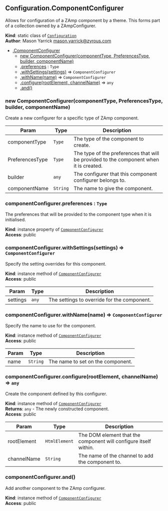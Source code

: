 <a name="ZAmp.Configuration.ComponentConfigurer"></a>

## Configuration.ComponentConfigurer
Allows for configuration of a ZAmp component by a theme. This forms partof a collection owned by a ZAmpConfigurer.

**Kind**: static class of [<code>Configuration</code>](#ZAmp.Configuration)  
**Author**: Mason Yarrick <mason.yarrick@zyrous.com>  

* [.ComponentConfigurer](#ZAmp.Configuration.ComponentConfigurer)
    * [new ComponentConfigurer(componentType, PreferencesType, builder, componentName)](#new_ZAmp.Configuration.ComponentConfigurer_new)
    * [.preferences](#ZAmp.Configuration.ComponentConfigurer+preferences) : <code>Type</code>
    * [.withSettings(settings)](#ZAmp.Configuration.ComponentConfigurer+withSettings) ⇒ <code>ComponentConfigurer</code>
    * [.withName(name)](#ZAmp.Configuration.ComponentConfigurer+withName) ⇒ <code>ComponentConfigurer</code>
    * [.configure(rootElement, channelName)](#ZAmp.Configuration.ComponentConfigurer+configure) ⇒ <code>any</code>
    * [.and()](#ZAmp.Configuration.ComponentConfigurer+and)

<a name="new_ZAmp.Configuration.ComponentConfigurer_new"></a>

### new ComponentConfigurer(componentType, PreferencesType, builder, componentName)
Create a new configurer for a specific type of ZAmp component.


| Param | Type | Description |
| --- | --- | --- |
| componentType | <code>Type</code> | The type of the component to create. |
| PreferencesType | <code>Type</code> | The type of the preferences that will be provided to the  component when it is created. |
| builder | <code>any</code> | The configurer that this component configurer belongs to. |
| componentName | <code>String</code> | The name to give the component. |

<a name="ZAmp.Configuration.ComponentConfigurer+preferences"></a>

### componentConfigurer.preferences : <code>Type</code>
The preferences that will be provided to the component type when it is initialised.

**Kind**: instance property of [<code>ComponentConfigurer</code>](#ZAmp.Configuration.ComponentConfigurer)  
**Access**: public  
<a name="ZAmp.Configuration.ComponentConfigurer+withSettings"></a>

### componentConfigurer.withSettings(settings) ⇒ <code>ComponentConfigurer</code>
Specify the setting overrides for this component.

**Kind**: instance method of [<code>ComponentConfigurer</code>](#ZAmp.Configuration.ComponentConfigurer)  
**Access**: public  

| Param | Type | Description |
| --- | --- | --- |
| settings | <code>any</code> | The settings to override for the component. |

<a name="ZAmp.Configuration.ComponentConfigurer+withName"></a>

### componentConfigurer.withName(name) ⇒ <code>ComponentConfigurer</code>
Specify the name to use for the component.

**Kind**: instance method of [<code>ComponentConfigurer</code>](#ZAmp.Configuration.ComponentConfigurer)  
**Access**: public  

| Param | Type | Description |
| --- | --- | --- |
| name | <code>String</code> | The name to set on the component. |

<a name="ZAmp.Configuration.ComponentConfigurer+configure"></a>

### componentConfigurer.configure(rootElement, channelName) ⇒ <code>any</code>
Create the component defined by this configurer.

**Kind**: instance method of [<code>ComponentConfigurer</code>](#ZAmp.Configuration.ComponentConfigurer)  
**Returns**: <code>any</code> - The newly constructed component.  
**Access**: public  

| Param | Type | Description |
| --- | --- | --- |
| rootElement | <code>HtmlElement</code> | The DOM element that the component will configure itself within. |
| channelName | <code>String</code> | The name of the channel to add the component to. |

<a name="ZAmp.Configuration.ComponentConfigurer+and"></a>

### componentConfigurer.and()
Add another component to the ZAmp configurer.

**Kind**: instance method of [<code>ComponentConfigurer</code>](#ZAmp.Configuration.ComponentConfigurer)  
**Access**: public  
